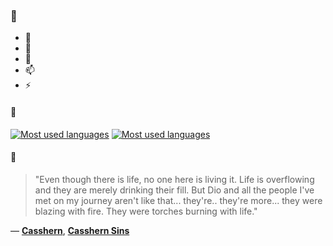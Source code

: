 ### 👋

- 🔭
- 🌱
- 💬
- 📫
- ⚡

#### 🧏

[![Most used languages](https://github-readme-stats-aynah.vercel.app/api/top-langs/?username=aynh&theme=solarized-dark&langs_count=6&layout=compact&hide_title=true)](https://github.com/anuraghazra/github-readme-stats#gh-dark-mode-only)
[![Most used languages](https://github-readme-stats-aynah.vercel.app/api/top-langs/?username=aynh&theme=solarized-light&langs_count=6&layout=compact&hide_title=true)](https://github.com/anuraghazra/github-readme-stats#gh-light-mode-only)

#### 💬

> "Even though there is life, no one here is living it. Life is overflowing and they are merely drinking their fill. But Dio and all the people I've met on my journey aren't like that... they're.. they're more... they were blazing with fire. They were torches burning with life."

&mdash; [**Casshern**](https://myanimelist.net/character.php?q=Casshern&cat=character), [**Casshern Sins**](https://myanimelist.net/search/all?q=Casshern%20Sins&cat=all)
